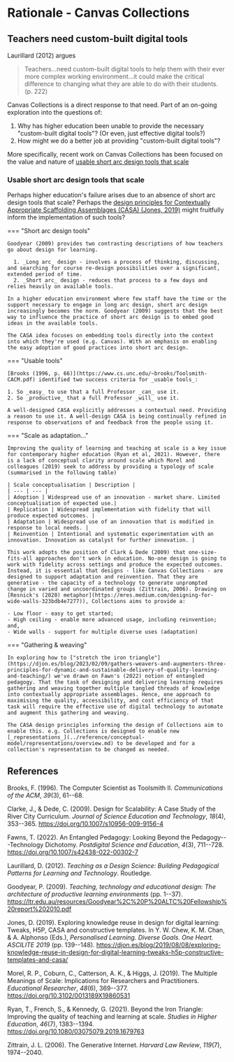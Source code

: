 # Rationale - Canvas Collections

## Teachers need custom-built digital tools

Laurillard (2012) argues 

> Teachers...need custom-built digital tools to help them with their ever more complex working environment...it could make the critical difference to changing what they are able to do with their students. (p. 222)

Canvas Collections is a direct response to that need. Part of an on-going exploration into the questions of: 

1. Why has higher education been unable to provide the necessary "custom-built digital tools"? (Or even, just effective digital tools?) 
2. How might we do a better job at providing "custom-built digital tools"?

More specifically, recent work on Canvas Collections has been focused on the value and nature of [usable short arc design tools that scale](#usable-short-arc-design-tools-that-scale)

### Usable short arc design tools that scale

Perhaps higher education's failure arises due to an absence of short arc design tools that scale? Perhaps the [design principles for Contextually Appropriate Scaffolding Assemblages (CASA) (Jones, 2019)](https://djon.es/blog/2019/08/08/exploring-knowledge-reuse-in-design-for-digital-learning-tweaks-h5p-constructive-templates-and-casa/#initial-design-principles-adr-stage-4) might fruitfully inform the implementation of such tools?

=== "Short arc design tools"

	Goodyear (2009) provides two contrasting descriptions of how teachers go about design for learning. 

      1. _Long arc_ design - involves a process of thinking, discussing, and searching for course re-design possibilities over a significant, extended period of time. 
      2. _Short arc_ design - reduces that process to a few days and relies heavily on available tools.  
	
	In a higher education environment where few staff have the time or the support necessary to engage in long arc design, short arc design increasingly becomes the norm. Goodyear (2009) suggests that the best way to influence the practice of short arc design is to embed good ideas in the available tools.

	The CASA idea focuses on embedding tools directly into the context into which they're used (e.g. Canvas). With an emphasis on enabling the easy adoption of good practices into short arc design.

=== "Usable tools"

	[Brooks (1996, p. 66)](https://www.cs.unc.edu/~brooks/Toolsmith-CACM.pdf) identified two success criteria for _usable tools_:

	1. So _easy_ to use that a full Professor _can_ use it.
	2. So _productive_ that a full Professor _will_ use it.

	A well-designed CASA explicitly addresses a contextual need. Providing a reason to use it. A well-design CASA is being continually refined in response to observations of and feedback from the people using it.

=== "Scale as adaptation..."

	Improving the quality of learning and teaching at scale is a key issue for contemporary higher education (Ryan et al, 2021). However, there is a lack of conceptual clarity around scale which Morel and colleagues (2019) seek to address by providing a typology of scale (summarised in the following table)

	| Scale conceptualisation | Description |
	| --- | --- |
	| Adoption | Widespread use of an innovation - market share. Limited conceptualisation of expected use.|
	| Replication | Widespread implementation with fidelity that will produce expected outcomes. |
	| Adaptation | Widespread use of an innovation that is modified in response to local needs. | 
	| Reinvention | Intentional and systematic experimentation with an innovation. Innovation as catalyst for further innovation. |

	This work adopts the position of Clark & Dede (2009) that one-size-fits-all approaches don't work in education. No-one design is going to work with fidelity across settings and produce the expected outcomes. Instead, it is essential that designs - like Canvas Collections - are designed to support adaptation and reinvention. That they are generative - the capacity of a technology to generate unprompted change in varied and uncoordinated groups (Zittrain, 2006). Drawing on [Resnick's (2020) metaphor](https://mres.medium.com/designing-for-wide-walls-323bdb4e7277)), Collections aims to provide a:

	- Low floor - easy to get started;
	- High ceiling - enable more advanced usage, including reinvention; and,
	- Wide walls - support for multiple diverse uses (adaptation)

=== "Gathering & weaving"

	In exploring how to ["stretch the iron triangle"](https://djon.es/blog/2023/02/09/gathers-weavers-and-augmenters-three-principles-for-dynamic-and-sustainable-delivery-of-quality-learning-and-teaching/) we've drawn on Fawn's (2022) notion of entangled pedagogy. That the task of designing and delivering learning requires gathering and weaving together multiple tangled threads of knowledge into contextually appropriate assemblages. Hence, one approach to maximising the quality, accessibility, and cost efficiency of that task will require the effective use of digital technology to automate and augment this gathering and weaving.

	The CASA design principles informing the design of Collections aim to enable this. e.g. Collections is designed to enable new [_representations_](../reference/conceptual-model/representations/overview.md) to be developed and for a collection's representation to be changed as needed.


## References

Brooks, F. (1996). The Computer Scientist as Toolsmith II. *Communications of the ACM*, *39*(3), 61--68.

Clarke, J., & Dede, C. (2009). Design for Scalability: A Case Study of the River City Curriculum. *Journal of Science Education and Technology*, *18*(4), 353--365\. <https://doi.org/10.1007/s10956-009-9156-4>

Fawns, T. (2022). An Entangled Pedagogy: Looking Beyond the Pedagogy---Technology Dichotomy. *Postdigital Science and Education*, *4*(3), 711--728. <https://doi.org/10.1007/s42438-022-00302-7>

Laurillard, D. (2012). *Teaching as a Design Science: Building Pedagogical Patterns for Learning and Technology*. Routledge.

Goodyear, P. (2009). *Teaching, technology and educational design: The architecture of productive learning environments* (pp. 1--37). <https://ltr.edu.au/resources/Goodyear%2C%20P%20ALTC%20Fellowship%20report%202010.pdf>

Jones, D. (2019). Exploring knowledge reuse in design for digital learning: Tweaks, H5P, CASA and constructive templates. In Y. W. Chew, K. M. Chan, & A. Alphonso (Eds.), *Personalised Learning. Diverse Goals. One Heart. ASCILITE 2019* (pp. 139--148). <https://djon.es/blog/2019/08/08/exploring-knowledge-reuse-in-design-for-digital-learning-tweaks-h5p-constructive-templates-and-casa/>

Morel, R. P., Coburn, C., Catterson, A. K., & Higgs, J. (2019). The Multiple Meanings of Scale: Implications for Researchers and Practitioners. *Educational Researcher*, *48*(6), 369--377. <https://doi.org/10.3102/0013189X19860531>

Ryan, T., French, S., & Kennedy, G. (2021). Beyond the Iron Triangle: Improving the quality of teaching and learning at scale. *Studies in Higher Education*, *46*(7), 1383--1394. <https://doi.org/10.1080/03075079.2019.1679763>

Zittrain, J. L. (2006). The Generative Internet. *Harvard Law Review*, *119*(7), 1974--2040.